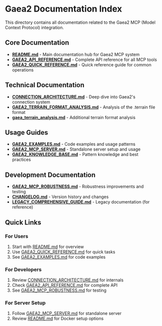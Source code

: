 # Gaea2 Documentation Index

This directory contains all documentation related to the Gaea2 MCP (Model Context Protocol) integration.

## Core Documentation

- **[README.md](README.md)** - Main documentation hub for Gaea2 MCP system
- **[GAEA2_API_REFERENCE.md](GAEA2_API_REFERENCE.md)** - Complete API reference for all MCP tools
- **[GAEA2_QUICK_REFERENCE.md](GAEA2_QUICK_REFERENCE.md)** - Quick reference guide for common operations

## Technical Documentation

- **[CONNECTION_ARCHITECTURE.md](CONNECTION_ARCHITECTURE.md)** - Deep dive into Gaea2's connection system
- **[GAEA2_TERRAIN_FORMAT_ANALYSIS.md](GAEA2_TERRAIN_FORMAT_ANALYSIS.md)** - Analysis of the .terrain file format
- **[gaea_terrain_analysis.md](gaea_terrain_analysis.md)** - Additional terrain format analysis

## Usage Guides

- **[GAEA2_EXAMPLES.md](GAEA2_EXAMPLES.md)** - Code examples and usage patterns
- **[GAEA2_MCP_SERVER.md](GAEA2_MCP_SERVER.md)** - Standalone server setup and usage
- **[GAEA2_KNOWLEDGE_BASE.md](GAEA2_KNOWLEDGE_BASE.md)** - Pattern knowledge and best practices

## Development Documentation

- **[GAEA2_MCP_ROBUSTNESS.md](GAEA2_MCP_ROBUSTNESS.md)** - Robustness improvements and testing
- **[CHANGELOG.md](CHANGELOG.md)** - Version history and changes
- **[LEGACY_COMPREHENSIVE_GUIDE.md](LEGACY_COMPREHENSIVE_GUIDE.md)** - Legacy documentation (for reference)

## Quick Links

### For Users
1. Start with [README.md](README.md) for overview
2. Use [GAEA2_QUICK_REFERENCE.md](GAEA2_QUICK_REFERENCE.md) for quick tasks
3. See [GAEA2_EXAMPLES.md](GAEA2_EXAMPLES.md) for code examples

### For Developers
1. Review [CONNECTION_ARCHITECTURE.md](CONNECTION_ARCHITECTURE.md) for internals
2. Check [GAEA2_API_REFERENCE.md](GAEA2_API_REFERENCE.md) for complete API
3. See [GAEA2_MCP_ROBUSTNESS.md](GAEA2_MCP_ROBUSTNESS.md) for testing

### For Server Setup
1. Follow [GAEA2_MCP_SERVER.md](GAEA2_MCP_SERVER.md) for standalone server
2. Review [README.md](README.md) for Docker setup options
